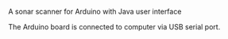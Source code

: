 A sonar scanner for Arduino with Java user interface

The Arduino board is connected to computer via USB serial port.
